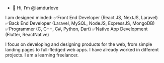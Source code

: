 - 👋 Hi, I’m @iamdurlove

I am designed minded:
✅Front End Developer (React JS, NextJS, Laravel)
✅Back End Developer (Laravel, MySQL, NodeJS, ExpressJS, MongoDB)
✅Programmer (C, C++, C#, Python, Dart)
✅Native App Development (Flutter, ReactNative)


I focus on developing and designing products for the web, from simple landing pages to full-fledged web apps. I have already worked in different projects. I am a learning freelancer.
